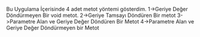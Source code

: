 Bu Uygulama İçerisinde 4 adet metot yöntemi gösterdim.
1->Geriye Değer Döndürmeyen Bir void metot.
2->Geriye Tamsayı Döndüren Bir metot
3->Parametre Alan ve Geriye Değer Döndüren Bir Metot
4->Parametre Alan ve Geriye Değer Döndürmeyen bir Metot
